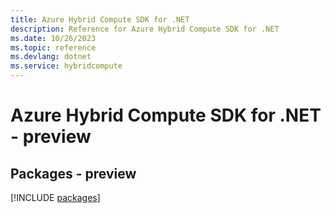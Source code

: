 ```yaml
---
title: Azure Hybrid Compute SDK for .NET
description: Reference for Azure Hybrid Compute SDK for .NET
ms.date: 10/26/2023
ms.topic: reference
ms.devlang: dotnet
ms.service: hybridcompute
---
```

# Azure Hybrid Compute SDK for .NET - preview
## Packages - preview
[!INCLUDE [packages](hybrid-compute-index.md)]